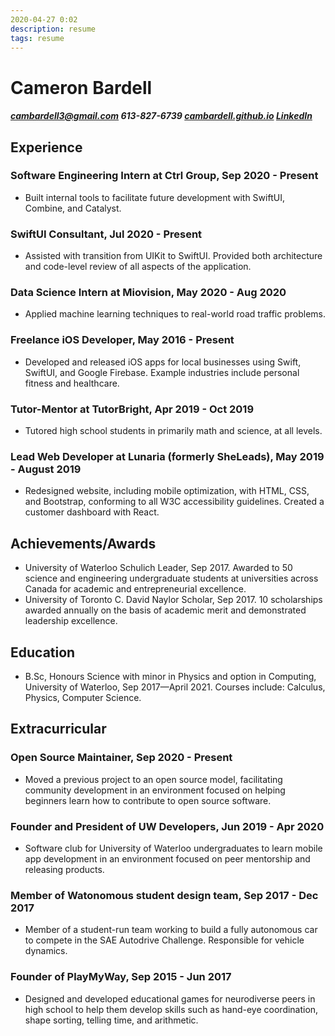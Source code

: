 ```yaml
---
2020-04-27 0:02
description: resume
tags: resume
---
```


# <span id="resume-title">Cameron Bardell</span>
##### cambardell3@gmail.com 613-827-6739 [cambardell.github.io](https://cambardell.github.io) [LinkedIn](https://www.linkedin.com/in/cameron-bardell/)

## Experience  
### Software Engineering Intern at Ctrl Group, Sep 2020 - Present
* Built internal tools to facilitate future development with SwiftUI, Combine, and Catalyst. 

### SwiftUI Consultant, Jul 2020 - Present
* Assisted with transition from UIKit to SwiftUI. Provided both architecture and code-level review of all aspects of the application. 

### Data Science Intern at Miovision, May 2020 - Aug 2020
* Applied machine learning techniques to real-world road traffic problems. 

### Freelance iOS Developer, May 2016 - Present  
* Developed and released iOS apps for local businesses using Swift, SwiftUI, and Google
Firebase. Example industries include personal fitness and healthcare. 

### Tutor-Mentor at TutorBright, Apr 2019 - Oct 2019  
* Tutored high school students in primarily math and science, at all levels.  

### Lead Web Developer at Lunaria (formerly SheLeads), May 2019 - August 2019  
* Redesigned website, including mobile optimization, with HTML, CSS, and Bootstrap, conforming to all W3C accessibility guidelines. Created a customer dashboard with React.  

## Achievements/Awards
* University of Waterloo Schulich Leader, Sep 2017. Awarded to 50 science and engineering undergraduate students at universities across Canada for academic and entrepreneurial excellence.
* University of Toronto C. David Naylor Scholar, Sep 2017. 10 scholarships awarded annually on the basis of academic merit and demonstrated leadership excellence.

## Education
* B.Sc, Honours Science with minor in Physics and option in Computing, University of Waterloo, Sep 2017—April 2021. Courses include: Calculus, Physics, Computer Science.

## Extracurricular
### Open Source Maintainer, Sep 2020 - Present
* Moved a previous project to an open source model, facilitating community development in an environment focused on helping beginners learn how to contribute to open source software. 

### Founder and President of UW Developers, Jun 2019 - Apr 2020
* Software club for University of Waterloo undergraduates to learn mobile app development in an environment focused on peer mentorship and releasing products.

### Member of Watonomous student design team, Sep 2017 - Dec 2017
* Member of a student-run team working to build a fully autonomous car to compete in the SAE Autodrive Challenge. Responsible for vehicle dynamics. 

### Founder of PlayMyWay, Sep 2015 - Jun 2017
* Designed and developed educational games for neurodiverse peers in high school to help them develop skills such as hand-eye coordination, shape sorting, telling time, and arithmetic.
